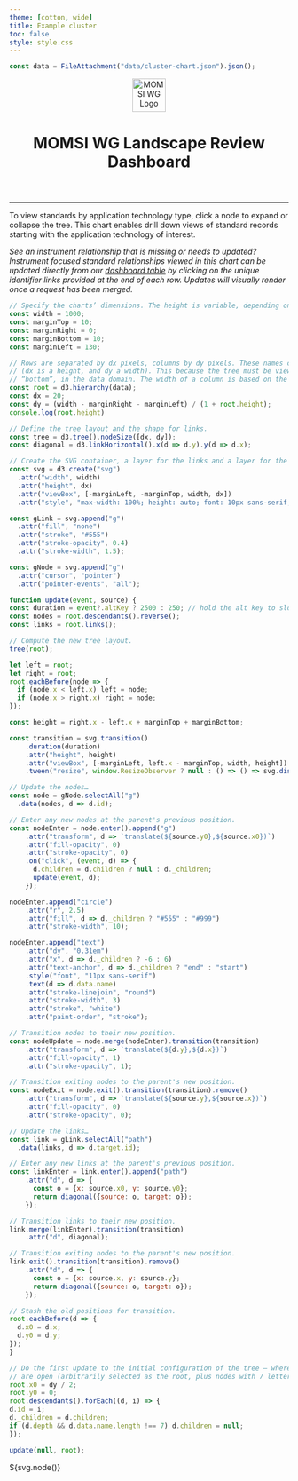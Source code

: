 ```yaml
---
theme: [cotton, wide]
title: Example cluster
toc: false
style: style.css
---
```


```js
const data = FileAttachment("data/cluster-chart.json").json();
```

<header class="header">
  <div class="logos">
	<div class="logo-image">
		<img height="60px" width="60px" alt="MOMSI WG Logo" src="/images/MOMSI-WG-LOGO.svg">
	</div>
	<div class="logo-text">
		<h1>MOMSI WG Landscape Review Dashboard</h1>
	</div>
  </div>
</header>

---
To view standards by application technology type, click a node to expand or collapse the tree. This chart enables drill down views of standard records starting with the application technology of interest.

_See an instrument relationship that is missing or needs to updated? Instrument focused standard relationships viewed in this chart can be updated directly from our [dashboard table](https://rda-momsi.github.io/Dashboard) by clicking on the unique identifier links provided at the end of each row. Updates will visually render once a request has been merged._

<!-- Plot of launch vehicles -->

```js
// Specify the charts’ dimensions. The height is variable, depending on the layout.
const width = 1000;
const marginTop = 10;
const marginRight = 0;
const marginBottom = 10;
const marginLeft = 130;

// Rows are separated by dx pixels, columns by dy pixels. These names can be counter-intuitive
// (dx is a height, and dy a width). This because the tree must be viewed with the root at the
// “bottom”, in the data domain. The width of a column is based on the tree’s height.
const root = d3.hierarchy(data);
const dx = 20;
const dy = (width - marginRight - marginLeft) / (1 + root.height);
console.log(root.height)

// Define the tree layout and the shape for links.
const tree = d3.tree().nodeSize([dx, dy]);
const diagonal = d3.linkHorizontal().x(d => d.y).y(d => d.x);

// Create the SVG container, a layer for the links and a layer for the nodes.
const svg = d3.create("svg")
  .attr("width", width)
  .attr("height", dx)
  .attr("viewBox", [-marginLeft, -marginTop, width, dx])
  .attr("style", "max-width: 100%; height: auto; font: 10px sans-serif; user-select: none;");

const gLink = svg.append("g")
  .attr("fill", "none")
  .attr("stroke", "#555")
  .attr("stroke-opacity", 0.4)
  .attr("stroke-width", 1.5);

const gNode = svg.append("g")
  .attr("cursor", "pointer")
  .attr("pointer-events", "all");

function update(event, source) {
const duration = event?.altKey ? 2500 : 250; // hold the alt key to slow down the transition
const nodes = root.descendants().reverse();
const links = root.links();

// Compute the new tree layout.
tree(root);

let left = root;
let right = root;
root.eachBefore(node => {
  if (node.x < left.x) left = node;
  if (node.x > right.x) right = node;
});

const height = right.x - left.x + marginTop + marginBottom;

const transition = svg.transition()
	.duration(duration)
	.attr("height", height)
	.attr("viewBox", [-marginLeft, left.x - marginTop, width, height])
	.tween("resize", window.ResizeObserver ? null : () => () => svg.dispatch("toggle"));

// Update the nodes…
const node = gNode.selectAll("g")
  .data(nodes, d => d.id);

// Enter any new nodes at the parent's previous position.
const nodeEnter = node.enter().append("g")
	.attr("transform", d => `translate(${source.y0},${source.x0})`)
	.attr("fill-opacity", 0)
	.attr("stroke-opacity", 0)
	.on("click", (event, d) => {
	  d.children = d.children ? null : d._children;
	  update(event, d);
	});

nodeEnter.append("circle")
	.attr("r", 2.5)
	.attr("fill", d => d._children ? "#555" : "#999")
	.attr("stroke-width", 10);

nodeEnter.append("text")
	.attr("dy", "0.31em")
	.attr("x", d => d._children ? -6 : 6)
	.attr("text-anchor", d => d._children ? "end" : "start")
	.style("font", "11px sans-serif")
	.text(d => d.data.name)
	.attr("stroke-linejoin", "round")
	.attr("stroke-width", 3)
	.attr("stroke", "white")
	.attr("paint-order", "stroke");

// Transition nodes to their new position.
const nodeUpdate = node.merge(nodeEnter).transition(transition)
	.attr("transform", d => `translate(${d.y},${d.x})`)
	.attr("fill-opacity", 1)
	.attr("stroke-opacity", 1);

// Transition exiting nodes to the parent's new position.
const nodeExit = node.exit().transition(transition).remove()
	.attr("transform", d => `translate(${source.y},${source.x})`)
	.attr("fill-opacity", 0)
	.attr("stroke-opacity", 0);

// Update the links…
const link = gLink.selectAll("path")
  .data(links, d => d.target.id);

// Enter any new links at the parent's previous position.
const linkEnter = link.enter().append("path")
	.attr("d", d => {
	  const o = {x: source.x0, y: source.y0};
	  return diagonal({source: o, target: o});
	});

// Transition links to their new position.
link.merge(linkEnter).transition(transition)
	.attr("d", diagonal);

// Transition exiting nodes to the parent's new position.
link.exit().transition(transition).remove()
	.attr("d", d => {
	  const o = {x: source.x, y: source.y};
	  return diagonal({source: o, target: o});
	});

// Stash the old positions for transition.
root.eachBefore(d => {
  d.x0 = d.x;
  d.y0 = d.y;
});
}

// Do the first update to the initial configuration of the tree — where a number of nodes
// are open (arbitrarily selected as the root, plus nodes with 7 letters).
root.x0 = dy / 2;
root.y0 = 0;
root.descendants().forEach((d, i) => {
d.id = i;
d._children = d.children;
if (d.depth && d.data.name.length !== 7) d.children = null;
});

update(null, root);
```

<div class="card card-sharp">
	${svg.node()}
</div>